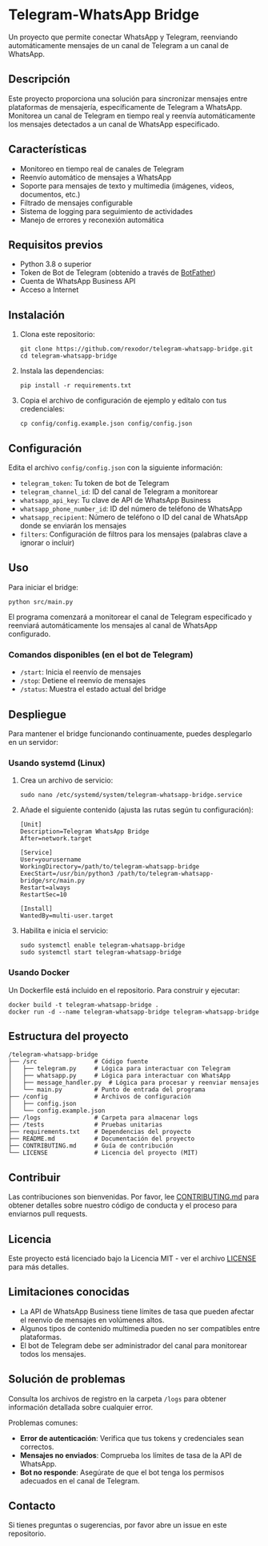 # Telegram-WhatsApp Bridge

Un proyecto que permite conectar WhatsApp y Telegram, reenviando automáticamente mensajes de un canal de Telegram a un canal de WhatsApp.

## Descripción

Este proyecto proporciona una solución para sincronizar mensajes entre plataformas de mensajería, específicamente de Telegram a WhatsApp. Monitorea un canal de Telegram en tiempo real y reenvía automáticamente los mensajes detectados a un canal de WhatsApp especificado.

## Características

- Monitoreo en tiempo real de canales de Telegram
- Reenvío automático de mensajes a WhatsApp
- Soporte para mensajes de texto y multimedia (imágenes, videos, documentos, etc.)
- Filtrado de mensajes configurable
- Sistema de logging para seguimiento de actividades
- Manejo de errores y reconexión automática

## Requisitos previos

- Python 3.8 o superior
- Token de Bot de Telegram (obtenido a través de [BotFather](https://t.me/botfather))
- Cuenta de WhatsApp Business API
- Acceso a Internet

## Instalación

1. Clona este repositorio:
   ```
   git clone https://github.com/rexodor/telegram-whatsapp-bridge.git
   cd telegram-whatsapp-bridge
   ```

2. Instala las dependencias:
   ```
   pip install -r requirements.txt
   ```

3. Copia el archivo de configuración de ejemplo y edítalo con tus credenciales:
   ```
   cp config/config.example.json config/config.json
   ```

## Configuración

Edita el archivo `config/config.json` con la siguiente información:

- `telegram_token`: Tu token de bot de Telegram
- `telegram_channel_id`: ID del canal de Telegram a monitorear
- `whatsapp_api_key`: Tu clave de API de WhatsApp Business
- `whatsapp_phone_number_id`: ID del número de teléfono de WhatsApp
- `whatsapp_recipient`: Número de teléfono o ID del canal de WhatsApp donde se enviarán los mensajes
- `filters`: Configuración de filtros para los mensajes (palabras clave a ignorar o incluir)

## Uso

Para iniciar el bridge:

```
python src/main.py
```

El programa comenzará a monitorear el canal de Telegram especificado y reenviará automáticamente los mensajes al canal de WhatsApp configurado.

### Comandos disponibles (en el bot de Telegram)

- `/start`: Inicia el reenvío de mensajes
- `/stop`: Detiene el reenvío de mensajes
- `/status`: Muestra el estado actual del bridge

## Despliegue

Para mantener el bridge funcionando continuamente, puedes desplegarlo en un servidor:

### Usando systemd (Linux)

1. Crea un archivo de servicio:
   ```
   sudo nano /etc/systemd/system/telegram-whatsapp-bridge.service
   ```

2. Añade el siguiente contenido (ajusta las rutas según tu configuración):
   ```
   [Unit]
   Description=Telegram WhatsApp Bridge
   After=network.target

   [Service]
   User=yourusername
   WorkingDirectory=/path/to/telegram-whatsapp-bridge
   ExecStart=/usr/bin/python3 /path/to/telegram-whatsapp-bridge/src/main.py
   Restart=always
   RestartSec=10

   [Install]
   WantedBy=multi-user.target
   ```

3. Habilita e inicia el servicio:
   ```
   sudo systemctl enable telegram-whatsapp-bridge
   sudo systemctl start telegram-whatsapp-bridge
   ```

### Usando Docker

Un Dockerfile está incluido en el repositorio. Para construir y ejecutar:

```
docker build -t telegram-whatsapp-bridge .
docker run -d --name telegram-whatsapp-bridge telegram-whatsapp-bridge
```

## Estructura del proyecto

```
/telegram-whatsapp-bridge
├── /src                # Código fuente
│   ├── telegram.py     # Lógica para interactuar con Telegram
│   ├── whatsapp.py     # Lógica para interactuar con WhatsApp
│   ├── message_handler.py  # Lógica para procesar y reenviar mensajes
│   └── main.py         # Punto de entrada del programa
├── /config             # Archivos de configuración
│   ├── config.json
│   └── config.example.json
├── /logs               # Carpeta para almacenar logs
├── /tests              # Pruebas unitarias
├── requirements.txt    # Dependencias del proyecto
├── README.md           # Documentación del proyecto
├── CONTRIBUTING.md     # Guía de contribución
└── LICENSE             # Licencia del proyecto (MIT)
```

## Contribuir

Las contribuciones son bienvenidas. Por favor, lee [CONTRIBUTING.md](CONTRIBUTING.md) para obtener detalles sobre nuestro código de conducta y el proceso para enviarnos pull requests.

## Licencia

Este proyecto está licenciado bajo la Licencia MIT - ver el archivo [LICENSE](LICENSE) para más detalles.

## Limitaciones conocidas

- La API de WhatsApp Business tiene límites de tasa que pueden afectar el reenvío de mensajes en volúmenes altos.
- Algunos tipos de contenido multimedia pueden no ser compatibles entre plataformas.
- El bot de Telegram debe ser administrador del canal para monitorear todos los mensajes.

## Solución de problemas

Consulta los archivos de registro en la carpeta `/logs` para obtener información detallada sobre cualquier error.

Problemas comunes:
- **Error de autenticación**: Verifica que tus tokens y credenciales sean correctos.
- **Mensajes no enviados**: Comprueba los límites de tasa de la API de WhatsApp.
- **Bot no responde**: Asegúrate de que el bot tenga los permisos adecuados en el canal de Telegram.

## Contacto

Si tienes preguntas o sugerencias, por favor abre un issue en este repositorio.

